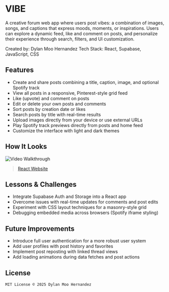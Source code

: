 # VIBE

A creative forum web app where users post vibes: a combination of images, songs, and captions that express moods, moments, or inspirations. Users can explore a dynamic feed, like and comment on posts, and personalize their experience through search, filters, and UI customization.

Created by: Dylan Moo Hernandez
Tech Stack: React, Supabase, JavaScript, CSS

## Features

- Create and share posts combining a title, caption, image, and optional Spotify track
- View all posts in a responsive, Pinterest-style grid feed
- Like (upvote) and comment on posts
- Edit or delete your own posts and comments 
- Sort posts by creation date or likes
- Search posts by title with real-time results
- Upload images directly from your device or use external URLs
- Play Spotify track previews directly from posts and home feed
- Customize the interface with light and dark themes

## How It Looks

<img src='https://github.com/moodylan/vibe/blob/main/vibe-video-walkthrough.gif' title='Video Walkthrough' alt='Video Walkthrough' />
<blockquote class="imgur-embed-pub" lang="en" data-id="a/e7NMCHj"  ><a href="https://imgur.com/a/4NCzaGE" target="_blank">React Website</a></blockquote>

## Lessons & Challenges

- Integrate Supabase Auth and Storage into a React app
- Overcome issues with real-time updates for comments and post edits
- Experiment with CSS layout techniques for a masonry-style grid
- Debugging embedded media across browsers (Spotify iframe styling)

## Future Improvements

- Introduce full user authentication for a more robust user system
- Add user profiles with post history and favorites
- Implement post reposting with linked thread views
- Add loading animations during data fetches and post actions

## License

    MIT License © 2025 Dylan Moo Hernandez